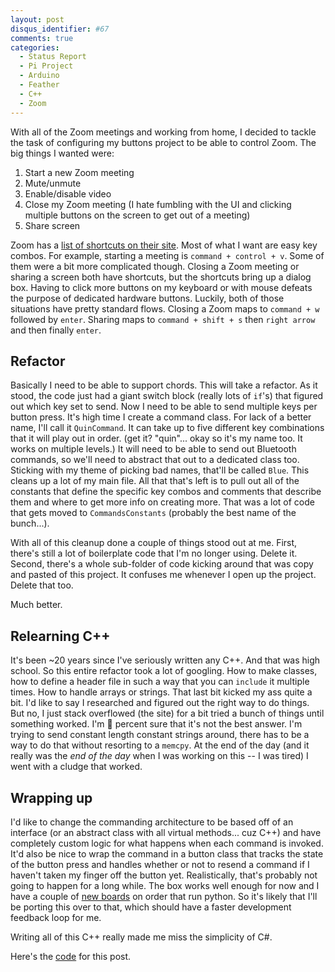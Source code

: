 ```yaml
---
layout: post
disqus_identifier: #67
comments: true
categories: 
  - Status Report
  - Pi Project
  - Arduino
  - Feather
  - C++
  - Zoom
---
```


With all of the Zoom meetings and working from home, I decided to tackle the task of configuring my buttons project to be able to control Zoom. The big things I wanted were:

1. Start a new Zoom meeting
1. Mute/unmute
1. Enable/disable video
1. Close my Zoom meeting (I hate fumbling with the UI and clicking multiple buttons on the screen to get out of a meeting)
1. Share screen

Zoom has a [list of shortcuts on their site](https://support.zoom.us/hc/en-us/articles/205683899-Hot-Keys-and-Keyboard-Shortcuts-for-Zoom). Most of what I want are easy key combos. For example, starting a meeting is `command + control + v`. Some of them were a bit more complicated though. Closing a Zoom meeting or sharing a screen both have shortcuts, but the shortcuts bring up a dialog box. Having to click more buttons on my keyboard or with mouse defeats the purpose of dedicated hardware buttons. Luckily, both of those situations have pretty standard flows. Closing a Zoom maps to `command + w` followed by `enter`. Sharing maps to `command + shift + s` then `right arrow` and then finally `enter`. 

## Refactor

Basically I need to be able to support chords. This will take a refactor. As it
stood, the code just had a giant switch block (really lots of `if`'s) that
figured out which key set to send. Now I need to be able to send multiple keys
per button press. It's high time I create a command class. For lack of a better
name, I'll call it `QuinCommand`. It can take up to five different key
combinations that it will play out in order. (get it? "quin"... okay so it's my
name too. It works on multiple levels.) It will need to be able to send out
Bluetooth commands, so we'll need to abstract that out to a dedicated class
too. Sticking with my theme of picking bad names, that'll be called `Blue`.
This cleans up a lot of my main file. All that that's left is to pull out all
of the constants that define the specific key combos and comments that describe
them and where to get more info on creating more. That was a lot of code that
gets moved to `CommandsConstants` (probably the best name of the bunch...).

With all of this cleanup done a couple of things stood out at me. First,
there's still a lot of boilerplate code that I'm no longer using. Delete it.
Second, there's a whole sub-folder of code kicking around that was copy and
pasted of this project. It confuses me whenever I open up the project. Delete
that too.

Much better.

## Relearning C++

It's been ~20 years since I've seriously written any C++. And that was high
school. So this entire refactor took a lot of googling. How to make classes,
how to define a header file in such a way that you can `include` it multiple
times. How to handle arrays or strings. That last bit kicked my ass quite a
bit. I'd like to say I researched and figured out the right way to do things.
But no, I just stack overflowed (the site) for a bit tried a bunch of things
until something worked. I'm 💯 percent sure that it's not the best answer. I'm
trying to send constant length constant strings around, there has to be a way
to do that without resorting to a `memcpy`. At the end of the day (and it
really was the _end of the day_ when I was working on this -- I was tired) I
went with a cludge that worked.

## Wrapping up

I'd like to change the commanding architecture to be based off of an interface
(or an abstract class with all virtual methods... cuz C++) and have completely
custom logic for what happens when each command is invoked. It'd also be nice
to wrap the command in a button class that tracks the state of the button press
and handles whether or not to resend a command if I haven't taken my finger off
the button yet. Realistically, that's probably not going to happen for a long
while. The box works well enough for now and I have a couple of [new
boards](https://www.adafruit.com/product/4062) on order that run python. So
it's likely that I'll be porting this over to that, which should have a faster
development feedback loop for me.

Writing all of this C++ really made me miss the simplicity of C#. 

Here's the [code](https://github.com/jquintus/PiProject/pull/16) for this post.

